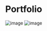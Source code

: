 ﻿# Portfolio
 ![image](https://github.com/Seavleu/demo-portfolio/assets/86590058/55f179db-ff82-4d3e-85aa-2b887b561aaf)
![image](https://github.com/Seavleu/demo-portfolio/assets/86590058/bd979527-b580-4c73-bb85-ff67866bef21)

